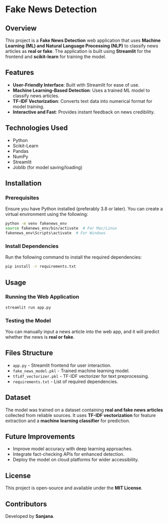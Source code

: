 # Fake News Detection

## Overview
This project is a **Fake News Detection** web application that uses **Machine Learning (ML) and Natural Language Processing (NLP)** to classify news articles as **real or fake**. The application is built using **Streamlit** for the frontend and **scikit-learn** for training the model.

## Features
- **User-Friendly Interface**: Built with Streamlit for ease of use.
- **Machine Learning-Based Detection**: Uses a trained ML model to classify news articles.
- **TF-IDF Vectorization**: Converts text data into numerical format for model training.
- **Interactive and Fast**: Provides instant feedback on news credibility.

## Technologies Used
- Python
- Scikit-Learn
- Pandas
- NumPy
- Streamlit
- Joblib (for model saving/loading)

## Installation
### Prerequisites
Ensure you have Python installed (preferably 3.8 or later). You can create a virtual environment using the following:
```sh
python -m venv fakenews_env
source fakenews_env/bin/activate  # For Mac/Linux
fakenews_env\Scripts\activate  # For Windows
```

### Install Dependencies
Run the following command to install the required dependencies:
```sh
pip install -r requirements.txt
```

## Usage
### Running the Web Application
```sh
streamlit run app.py
```

### Testing the Model
You can manually input a news article into the web app, and it will predict whether the news is **real or fake**.

## Files Structure
- `app.py` - Streamlit frontend for user interaction.
- `fake_news_model.pkl` - Trained machine learning model.
- `tfidf_vectorizer.pkl` - TF-IDF vectorizer for text preprocessing.
- `requirements.txt` - List of required dependencies.

## Dataset
The model was trained on a dataset containing **real and fake news articles** collected from reliable sources. It uses **TF-IDF vectorization** for feature extraction and a **machine learning classifier** for prediction.

## Future Improvements
- Improve model accuracy with deep learning approaches.
- Integrate fact-checking APIs for enhanced detection.
- Deploy the model on cloud platforms for wider accessibility.

## License
This project is open-source and available under the **MIT License**.

## Contributors
Developed by **Sanjana**.
